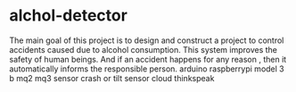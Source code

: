 # alchol-detector
The main goal of this project is to design and construct a project to control accidents caused due to alcohol consumption. This system improves the safety of human beings. And if an accident happens for any reason , then it automatically informs the responsible person.
arduino 
raspberrypi model 3 b
mq2 mq3 sensor
crash or tilt sensor
cloud thinkspeak
